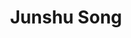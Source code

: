 ---
layout: member
title: Junshu Song
position: Summer Researcher
handle: junshu
alumii: true
linkedin: https://www.linkedin.com/in/junshu-song-14618593/
---